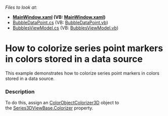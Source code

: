 <!-- default file list -->
*Files to look at*:

* **[MainWindow.xaml](./CS/ColorObjectColorizerExample/MainWindow.xaml) (VB: [MainWindow.xaml](./VB/ColorObjectColorizerExample/MainWindow.xaml))**
* [BubbleDataPoint.cs](./CS/ColorObjectColorizerExample/Model/BubbleDataPoint.cs) (VB: [BubbleDataPoint.vb](./VB/ColorObjectColorizerExample/Model/BubbleDataPoint.vb))
* [BubblesViewModel.cs](./CS/ColorObjectColorizerExample/ViewModel/BubblesViewModel.cs) (VB: [BubblesViewModel.vb](./VB/ColorObjectColorizerExample/ViewModel/BubblesViewModel.vb))
<!-- default file list end -->
# How to colorize series point markers in colors stored in a data source


This example demonstrates how to colorize series point markers in colors stored in a data source.


<h3>Description</h3>

To do this, assign an <a href="https://documentation.devexpress.com/#WPF/clsDevExpressXpfChartsColorObjectColorizer3Dtopic">ColorObjectColorizer3D</a>&nbsp;object to the&nbsp;<a href="https://documentation.devexpress.com/#WPF/DevExpressXpfChartsSeries3DViewBase_Colorizertopic">Series3DViewBase.Colorizer</a>&nbsp;property.

<br/>


